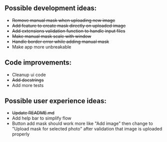 ## Possible development ideas:

- ~~Remove manual mask when uploading new image~~
- ~~Add feature to create mask directly on uploaded image~~
- ~~Add extensions validation function to handle input files~~
- ~~Make manual mask scale with window~~
- ~~Handle border error while adding manual mask~~
- Make app more unbreakable

## Code improvements:

- Cleanup ui code
- ~~Add docstrings~~
- Add more tests

## Possible user experience ideas:

- ~~Update README.md~~
- Add help bar to simplify flow
- Button add mask should work more like "Add image" then change to "Upload mask for selected photo" after validation that image is uploaded properly
